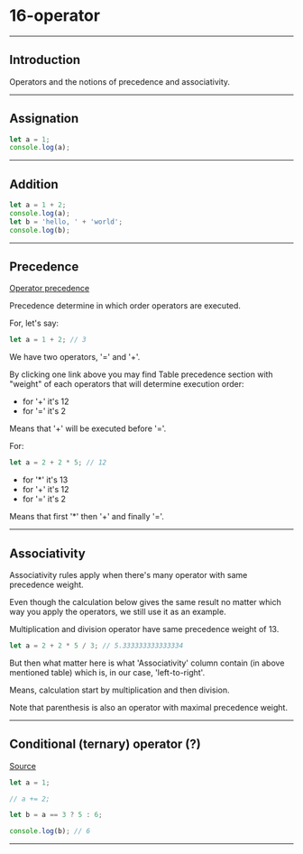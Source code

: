 # 16-operator

***

## Introduction

Operators and the notions of precedence and associativity.

***

## Assignation

```js
let a = 1;
console.log(a);
```

***

## Addition

```js
let a = 1 + 2;
console.log(a);
let b = 'hello, ' + 'world';
console.log(b);
```

***

## Precedence

[Operator precedence](https://developer.mozilla.org/en-US/docs/Web/JavaScript/Reference/Operators/Operator_Precedence)

Precedence determine in which order operators are executed.

For, let's say:

```js
let a = 1 + 2; // 3
```

We have two operators, '=' and '+'.

By clicking one link above you may find Table precedence section with "weight" of each operators that will determine execution order:

- for '+' it's 12  
- for '=' it's 2

Means that '+' will be executed before '='.

For:

```js
let a = 2 + 2 * 5; // 12
```

- for '*' it's 13  
- for '+' it's 12  
- for '=' it's 2

Means that first '*' then '+' and finally '='.

***

## Associativity

Associativity rules apply when there's many operator with same precedence weight.

Even though the calculation below gives the same result no matter which way you apply the operators, we still use it as an example.

Multiplication and division operator have same precedence weight of 13.

```js
let a = 2 + 2 * 5 / 3; // 5.333333333333334
```

But then what matter here is what 'Associativity' column contain (in above mentioned table) which is, in our case, 'left-to-right'.

Means, calculation start by multiplication and then division.

Note that parenthesis is also an operator with maximal precedence weight.

***

## Conditional (ternary) operator (?)

[Source](https://developer.mozilla.org/en-US/docs/Web/JavaScript/Reference/Operators/Conditional_Operator)

```js
let a = 1;

// a += 2;

let b = a == 3 ? 5 : 6;

console.log(b); // 6
```

***

